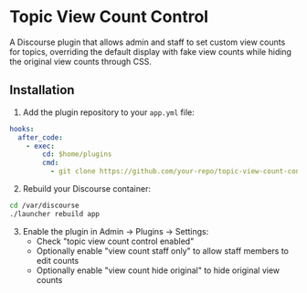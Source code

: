 # Topic View Count Control

A Discourse plugin that allows admin and staff to set custom view counts for topics, overriding the default display with fake view counts while hiding the original view counts through CSS.


## Installation

1. Add the plugin repository to your `app.yml` file:

```yaml
hooks:
  after_code:
    - exec:
        cd: $home/plugins
        cmd:
          - git clone https://github.com/your-repo/topic-view-count-control.git
```

2. Rebuild your Discourse container:

```bash
cd /var/discourse
./launcher rebuild app
```

3. Enable the plugin in Admin → Plugins → Settings:
   - Check "topic view count control enabled"
   - Optionally enable "view count staff only" to allow staff members to edit counts
   - Optionally enable "view count hide original" to hide original view counts